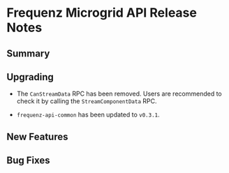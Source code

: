 # Frequenz Microgrid API Release Notes

## Summary

<!-- Here goes a general summary of what this release is about -->

## Upgrading

- The `CanStreamData` RPC has been removed. Users are recommended to check it
  by calling the `StreamComponentData` RPC.

- `frequenz-api-common` has been updated to `v0.3.1`.

## New Features

<!-- Here goes the main new features and examples or instructions on how to use them -->

## Bug Fixes

<!-- Here goes notable bug fixes that are worth a special mention or explanation -->
